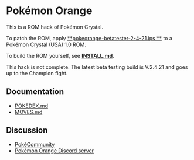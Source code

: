 # Pokémon Orange

This is a ROM hack of Pokémon Crystal.

To patch the ROM, apply [**pokeorange-betatester-2-4-21.ips **](patches/pokeorange-betatester-2-4-21.ips ) to a Pokémon Crystal (USA) 1.0 ROM.

To build the ROM yourself, see [**INSTALL.md**](INSTALL.md).

This hack is not complete. The latest beta testing build is V.2.4.21 and goes up to the Champion fight.

## Documentation

* [POKEDEX.md](POKEDEX.md)
* [MOVES.md](MOVES.md)

## Discussion

* [PokéCommunity](https://www.pokecommunity.com/showthread.php?t=387653)
* [Pokémon Orange Discord server](https://discord.gg/cdrH3qBJnn)
